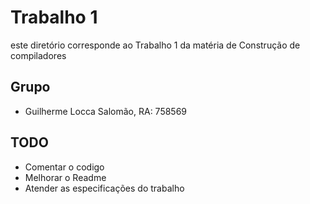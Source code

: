 # Trabalho 1 

este diretório corresponde ao Trabalho 1 da matéria de Construção de compiladores

## Grupo
- Guilherme Locca Salomão, RA: 758569

## TODO
- Comentar o codigo
- Melhorar o Readme
- Atender as especificações do trabalho